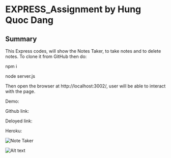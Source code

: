 # EXPRESS_Assignment by Hung Quoc Dang




## Summary

This Express codes,  will show the Notes Taker, to take notes and to delete notes. To clone it from GitHub then do:

npm i 

node server.js

Then open the browser at http://localhost:3002/, user will be able to interact with the page.

Demo: 

Github link: 

Deloyed link:

Heroku:


![Note Taker](https://github.com/HungQuocDang/EXPRESS_Assignment_Sep29/assets/129162404/a2e9706a-1352-4c7a-bb46-031919cb39c0)

 ![Alt text](<Note Taker.png>)
